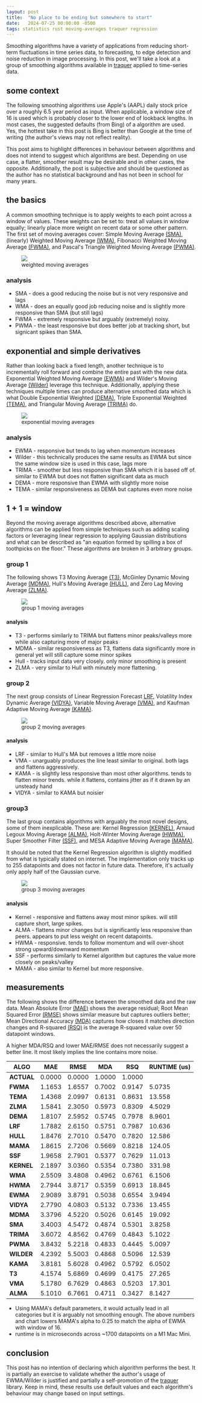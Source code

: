 ```yaml
---
layout: post
title:  "No place to be ending but somewhere to start"
date:   2024-07-25 00:00:00 -0500
tags: statistics rust moving-averages traquer regression
---
```


Smoothing algorithms have a variety of applications from reducing short-term fluctuations in time
series data, to forecasting, to edge detection and noise reduction in image processing. In this
post, we'll take a look at a group of smoothing algorithms available in [traquer](https://crates.io/crates/traquer)
applied to time-series data.

## some context

The following smoothing algorithms use Apple's (AAPL) daily stock price over a roughly 6.5 year
period as input. When applicable, a window size of 16 is used which is probably closer to the
lower end of lookback lengths. In most cases, the suggested defaults (from Bing) of a algorithm are used.
Yes, the hottest take in this post is Bing is better than Google at the time of writing (the
author's views may not reflect reality).

This post aims to highlight differences in behaviour between algorithms and does not intend to
suggest which algorithms are best. Depending on use case, a flatter, smoother result may be
desirable and in other cases, the opposite. Additionally, the post is subjective and should be
questioned as the author has no statistical background and has not been in school for many years.

## the basics

A common smoothing technique is to apply weights to each point across a window of values. These
weights can be set to: treat all values in window equally; linearly place more weight on recent
data or some other pattern. The first set of moving averages cover: Simple Moving Average 
[(SMA)](https://docs.rs/traquer/latest/traquer/smooth/fn.sma.html),
(linearly) Weighted Moving Average [(WMA)](https://docs.rs/traquer/latest/traquer/smooth/fn.wma.html),
Fibonacci Weighted Moving Average [(FWMA)](https://docs.rs/traquer/latest/traquer/smooth/fn.fwma.html),
and Pascal's Triangle Weighted Moving Average [(PWMA)](https://docs.rs/traquer/latest/traquer/smooth/fn.pwma.html).

<figure>
  <img src="{{site.url}}/images/ma_cmp/group1.png"/>
  <figcaption>weighted moving averages</figcaption>
</figure>

### analysis

- SMA - does a good reducing the noise but is not very responsive and lags
- WMA - does an equally good job reducing noise and is slightly more responsive than SMA
        (but still lags)
- FWMA - extremely responsive but arguably (extremely) noisy.
- PWMA - the least responsive but does better job at tracking short, but signicant spikes than SMA.

## exponential and simple derivatives

Rather than looking back a fixed length, another technique is to incrementally roll forward and 
combine the entire past with the new data. Exponential Weighted Moving Average
[(EWMA)](https://docs.rs/traquer/latest/traquer/smooth/fn.ewma.html) and
Wilder's Moving Average [(Wilder)](https://docs.rs/traquer/latest/traquer/smooth/fn.wilder.html)
leverage this technique. Additionally, applying these techniques
multiple times can produce alternative smoothed data which is what Double Exponential Weighted
[(DEMA)](https://docs.rs/traquer/latest/traquer/smooth/fn.dema.html), Triple Exponential Weighted
[(TEMA)](https://docs.rs/traquer/latest/traquer/smooth/fn.tema.html), and Triangular Moving
Average [(TRIMA)](https://docs.rs/traquer/latest/traquer/smooth/fn.trima.html) do.

<figure>
  <img src="{{site.url}}/images/ma_cmp/group2.png"/>
  <figcaption>exponential moving averages</figcaption>
</figure>

### analysis

- EWMA - responsive but tends to lag when momentum increases
- Wilder - this technically produces the same results as EWMA but since the same window size is used
           in this case, lags more
- TRIMA - smoother but less responsive than SMA which it is based off of. similar to EWMA but
          does not flatten significant data as much
- DEMA - more responsive than EWMA with slightly more noise
- TEMA - similar responsiveness as DEMA but captures even more noise

## 1 + 1 = window

Beyond the moving average algorithms described above, alternative algorithms can be applied from simple
techniques such as adding scaling factors or leveraging linear regression to applying Gaussian
distributions and what can be described as "an equation formed by spilling a box of toothpicks
on the floor." These algorithms are broken in 3 arbitrary groups.

### group 1

The following shows T3 Moving Average [(T3)](https://docs.rs/traquer/latest/traquer/smooth/fn.t3.html),
McGinley Dynamic Moving Average [(MDMA)](https://docs.rs/traquer/latest/traquer/smooth/fn.mdma.html),
Hull's Moving Average [(HULL)](https://docs.rs/traquer/latest/traquer/smooth/fn.hull.html),
and Zero Lag Moving Average [(ZLMA)](https://docs.rs/traquer/latest/traquer/smooth/fn.zlma.html).

<figure>
  <img src="{{site.url}}/images/ma_cmp/group3.png"/>
  <figcaption>group 1 moving averages</figcaption>
</figure>

#### analysis

- T3 - performs similarly to TRIMA but flattens minor peaks/valleys more while also capturing
       more of major peaks
- MDMA - similar responsiveness as T3, flattens data significantly more in general yet will still
         capture some minor spikes
- Hull - tracks input data very closely. only minor smoothing is present
- ZLMA - very similar to Hull with minutely more flattening.

### group 2

The next group consists of Linear Regression Forecast
[LRF](https://docs.rs/traquer/latest/traquer/smooth/fn.lrf.html), Volatility Index Dynamic Average
[(VIDYA)](https://docs.rs/traquer/latest/traquer/smooth/fn.vidya.html), Variable Moving Average
[(VMA)](https://docs.rs/traquer/latest/traquer/smooth/fn.vma.html), and Kaufman Adaptive Moving Average
[(KAMA)](https://docs.rs/traquer/latest/traquer/smooth/fn.kama.html).

<figure>
  <img src="{{site.url}}/images/ma_cmp/group4.png"/>
  <figcaption>group 2 moving averages</figcaption>
</figure>

#### analysis

- LRF - similar to Hull's MA but removes a little more noise
- VMA - unarguably produces the line least similar to original. both lags and flattens aggressively.
- KAMA - is slightly less responsive than most other algorithms. tends to flatten minor trends. while
         it flattens, contains jitter as if it drawn by an unsteady hand
- VIDYA - similar to KAMA but noisier


### group3

The last group contains algorithms with arguably the most novel designs, some of them inexplicable.
These are: Kernel Regression [(KERNEL)](https://docs.rs/traquer/latest/traquer/smooth/fn.kernel.html),
Arnaud Legoux Moving Average [(ALMA)](https://docs.rs/traquer/latest/traquer/smooth/fn.alma.html),
Holt-Winter Moving Average [(HWMA)](https://docs.rs/traquer/latest/traquer/smooth/fn.hwma.html),
Super Smoother Filter [(SSF)](https://docs.rs/traquer/latest/traquer/smooth/fn.ssf.html), and
MESA Adaptive Moving Average [(MAMA)](https://docs.rs/traquer/latest/traquer/smooth/fn.mama.html).

It should be noted that the Kernel Regression algorithm is slightly modified from what is typically
stated on internet. The implementation only tracks up to 255 datapoints and does not factor in 
future data. Therefore, it's actually only apply half of the Gaussian curve.

<figure>
  <img src="{{site.url}}/images/ma_cmp/group5.png"/>
  <figcaption>group 3 moving averages</figcaption>
</figure>

#### analysis

- Kernel - responsive and flattens away most minor spikes. will still capture short, large spikes.
- ALMA - flattens minor changes but is significantly less responsive than peers. appears to put less
         weight on recent datapoints.
- HWMA - responsive. tends to follow momentum and will over-shoot strong upward/downward momentum
- SSF - performs similarly to Kernel algorithm but captures the value more closely on peaks/valley
- MAMA - also similar to Kernel but more responsive.


## measurements

The following shows the difference between the smoothed data and the raw data.
Mean Absolute Error [(MAE)](https://docs.rs/traquer/latest/traquer/statistic/regression/fn.mse.html)
shows the average residual; Root Mean Squared Error
[(RMSE)](https://docs.rs/traquer/latest/traquer/statistic/regression/fn.rmse.html)
shows similar measure but captures outliers better; Mean Directional Accuracy
[(MDA)](https://docs.rs/traquer/latest/traquer/statistic/regression/fn.mda.html)
captures how closes it matches direction changes and R-squared
[(RSQ)](https://docs.rs/traquer/latest/traquer/correlation/fn.rsq.html) is the average
R-squared value over 50 datapoint windows.

A higher MDA/RSQ and lower MAE/RMSE does not necessarily suggest a better line. It most
likely implies the line contains more noise.

| **ALGO**   | **MAE** | **RMSE** | **MDA** | **RSQ** | **RUNTIME (us)** |
| ---------- | ------- | -------- | ------- | ------- | ---------------- |
| **ACTUAL** | 0.0000  | 0.0000   | 1.0000  | 1.0000  |                  |
| **FWMA**   | 1.1653  | 1.6557   | 0.7002  | 0.9147  | 5.0735           |
| **TEMA**   | 1.4368  | 2.0997   | 0.6131  | 0.8631  | 13.558           |
| **ZLMA**   | 1.5841  | 2.3050   | 0.5973  | 0.8309  | 4.5029           |
| **DEMA**   | 1.8107  | 2.5952   | 0.5745  | 0.7978  | 8.9601           |
| **LRF**    | 1.7882  | 2.6150   | 0.5751  | 0.7987  | 10.636           |
| **HULL**   | 1.8476  | 2.7010   | 0.5470  | 0.7820  | 12.586           |
| **MAMA**   | 1.8615  | 2.7206   | 0.5669  | 0.8218  | 124.05           |
| **SSF**    | 1.9658  | 2.7901   | 0.5377  | 0.7629  | 11.013           |
| **KERNEL** | 2.1897  | 3.0360   | 0.5354  | 0.7380  | 331.98           |
| **WMA**    | 2.5509  | 3.4808   | 0.4962  | 0.6761  | 6.1506           |
| **HWMA**   | 2.7944  | 3.8717   | 0.5359  | 0.6913  | 18.845           |
| **EWMA**   | 2.9089  | 3.8791   | 0.5038  | 0.6554  | 3.9494           |
| **VIDYA**  | 2.7790  | 4.0803   | 0.5132  | 0.7336  | 13.455           |
| **MDMA**   | 3.3796  | 4.5220   | 0.5026  | 0.6145  | 19.092           |
| **SMA**    | 3.4003  | 4.5472   | 0.4874  | 0.5301  | 3.8258           |
| **TRIMA**  | 3.6072  | 4.8562   | 0.4769  | 0.4843  | 5.1022           |
| **PWMA**   | 3.8432  | 5.2218   | 0.4833  | 0.4445  | 5.0097           |
| **WILDER** | 4.2392  | 5.5003   | 0.4868  | 0.5096  | 12.539           |
| **KAMA**   | 3.8181  | 5.6028   | 0.4962  | 0.5792  | 6.0502           |
| **T3**     | 4.1574  | 5.6869   | 0.4699  | 0.4175  | 27.265           |
| **VMA**    | 5.1780  | 6.7629   | 0.4863  | 0.5203  | 17.301           |
| **ALMA**   | 5.1010  | 6.7661   | 0.4711  | 0.3427  | 8.1427           |

- Using MAMA's default parameters, it would actually lead in all categories but it is arguably not
smoothing enough. The above numbers and chart lowers MAMA's alpha to 0.25 to match the alpha of
EWMA with window of 16.
- runtime is in microseconds across ~1700 datapoints on a M1 Mac Mini.

## conclusion

This post has no intention of declaring which algorithm performs the best. It is partially
an exercise to validate whether the author's usage of EWMA/Wilder is justified and partially
a self-promotion of the [traquer](https://github.com/chungg/traquer) library. Keep in mind,
these results use default values and each algorithm's behaviour may change based on input settings.
